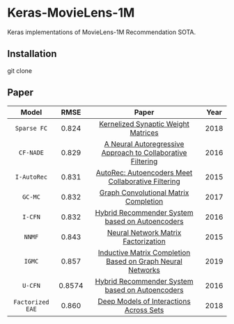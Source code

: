 # Keras-MovieLens-1M
Keras implementations of MovieLens-1M Recommendation SOTA.


## Installation

git clone 

## Paper
| Model | RMSE |Paper|Year|
|:--:|:--:|:--:|:--:|
|`Sparse FC` |0.824|[Kernelized Synaptic Weight Matrices](https://paperswithcode.com/paper/kernelized-synaptic-weight-matrices)|2018|
|`CF-NADE` |0.829|[A Neural Autoregressive Approach to Collaborative Filtering](https://paperswithcode.com/paper/a-neural-autoregressive-approach-to)|2016|		
|`I-AutoRec` |0.831|[AutoRec: Autoencoders Meet Collaborative Filtering](https://paperswithcode.com/paper/autorec-autoencoders-meet-collaborative)|2015|
|`GC-MC` |0.832|[Graph Convolutional Matrix Completion](https://paperswithcode.com/paper/graph-convolutional-matrix-completion)|2017|	
|`I-CFN` |0.832|[Hybrid Recommender System based on Autoencoders](https://paperswithcode.com/paper/hybrid-recommender-system-based-on)|2016|
|`NNMF` |0.843|[Neural Network Matrix Factorization](https://paperswithcode.com/paper/neural-network-matrix-factorization)|2015|
|`IGMC` |0.857|[Inductive Matrix Completion Based on Graph Neural Networks](https://paperswithcode.com/paper/inductive-graph-pattern-learning-for)|2019|
|`U-CFN`|0.8574|[Hybrid Recommender System based on Autoencoders](https://paperswithcode.com/paper/hybrid-recommender-system-based-on#code)|2016|
|`Factorized EAE`|0.860|[Deep Models of Interactions Across Sets](https://paperswithcode.com/paper/deep-models-of-interactions-across-sets)|2018|